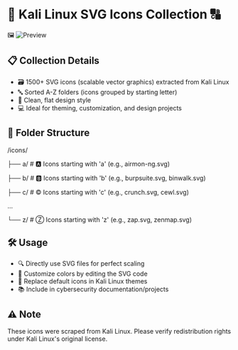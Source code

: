 # 🐍 Kali Linux SVG Icons Collection 🔠

🖼️ ![Preview](preview.svg)

## 📋 Collection Details
- 🗃️ 1500+ SVG icons (scalable vector graphics) extracted from Kali Linux
- 🔤 Sorted A-Z folders (icons grouped by starting letter)
- 🎨 Clean, flat design style
- 💻 Ideal for theming, customization, and design projects

## 📂 Folder Structure
/icons/

├── a/  # 🅰️ Icons starting with 'a' (e.g., airmon-ng.svg)

├── b/  # 🅱️ Icons starting with 'b' (e.g., burpsuite.svg, binwalk.svg)

├── c/  # ©️ Icons starting with 'c' (e.g., crunch.svg, cewl.svg)

...

└── z/  # Ⓩ Icons starting with 'z' (e.g., zap.svg, zenmap.svg)

## 🛠️ Usage
- 🔍 Directly use SVG files for perfect scaling
- 🎨 Customize colors by editing the SVG code
- 🔄 Replace default icons in Kali Linux themes
- 📚 Include in cybersecurity documentation/projects

## ⚠️ Note
These icons were scraped from Kali Linux. Please verify redistribution rights under Kali Linux's original license.
